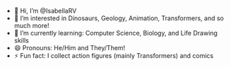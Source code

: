 - 👋 Hi, I’m @IsabellaRV
- 👀 I’m interested in Dinosaurs, Geology, Animation, Transformers, and so much more!
- 🌱 I’m currently learning: Computer Science, Biology, and Life Drawing skills
- 😄 Pronouns: He/Him and They/Them!
- ⚡ Fun fact: I collect action figures (mainly Transformers) and comics

<!---
IsabellaRV/IsabellaRV is a ✨ special ✨ repository because its `README.md` (this file) appears on your GitHub profile.
You can click the Preview link to take a look at your changes.
--->
